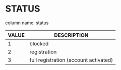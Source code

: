 # STATUS

column name: status

| VALUE | DESCRIPTION                           |
| ----- | ------------------------------------- |
| 1     | blocked                               |
| 2     | registration                          |
| 3     | full registration (account activated) |